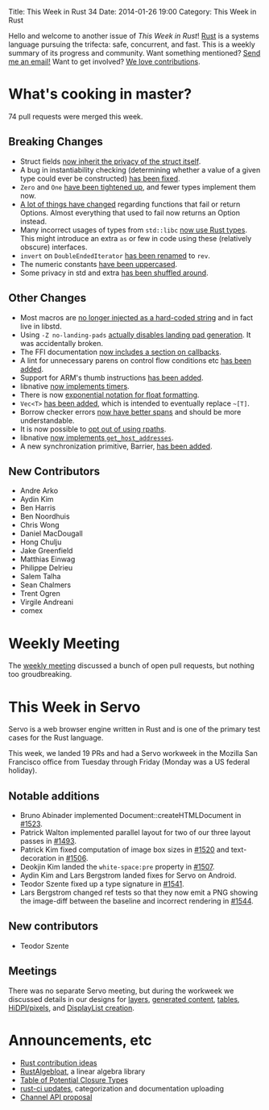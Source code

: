 Title: This Week in Rust 34
Date: 2014-01-26 19:00
Category: This Week in Rust

Hello and welcome to another issue of *This Week in Rust*!
[Rust](http://rust-lang.org) is a systems language pursuing the trifecta:
safe, concurrent, and fast. This is a weekly summary of its progress and
community. Want something mentioned? [Send me an
email!](mailto:corey@octayn.net?subject=This%20Week%20in%20Rust%20Suggestion)
Want to get involved? [We love
contributions](https://github.com/mozilla/rust/wiki/Note-guide-for-new-contributors).

<!-- more -->

# What's cooking in master?

74 pull requests were merged this week.

## Breaking Changes

- Struct fields [now inherit the privacy of the struct
itself](https://github.com/mozilla/rust/pull/11777).
- A bug in instantiability checking (determining whether a value of a given
type could ever be constructed) [has been
fixed](https://github.com/mozilla/rust/pull/11661).
- `Zero` and `One` [have been tightened
up](https://github.com/mozilla/rust/pull/11664), and fewer types implement
them now.
- [A lot of things have changed](https://github.com/mozilla/rust/pull/11129)
regarding functions that fail or return Options. Almost everything that used
to fail now returns an Option instead.
- Many incorrect usages of types from `std::libc` [now use Rust
types](https://github.com/mozilla/rust/pull/10943). This might introduce an
extra `as` or few in code using these (relatively obscure) interfaces.
- `invert` on `DoubleEndedIterator` [has been
renamed](https://github.com/mozilla/rust/pull/11686) to `rev`.
- The numeric constants [have been
uppercased](https://github.com/mozilla/rust/pull/11790).
- Some privacy in std and extra [has been shuffled
around](https://github.com/mozilla/rust/pull/11808).


## Other Changes

- Most macros are [no longer injected as a hard-coded
string](https://github.com/mozilla/rust/pull/11774) and in fact live in
libstd.
- Using `-Z no-landing-pads` [actually disables landing pad
generation](https://github.com/mozilla/rust/pull/11653). It was accidentally
broken.
- The FFI documentation [now includes a section on
callbacks](https://github.com/mozilla/rust/pull/11486).
- A lint for unnecessary parens on control flow conditions etc [has been
added](https://github.com/mozilla/rust/pull/11663).
- Support for ARM's thumb instructions [has been
added](https://github.com/mozilla/rust/pull/11700).
- libnative [now implements
timers](https://github.com/mozilla/rust/pull/11294).
- There is now [exponential notation for float
formatting](https://github.com/mozilla/rust/pull/11611).
- `Vec<T>` [has been added](https://github.com/mozilla/rust/pull/11682), which
is intended to eventually replace `~[T]`.
- Borrow checker errors [now have better
spans](https://github.com/mozilla/rust/pull/11718) and should be more
understandable.
- It is now possible to [opt out of using
rpaths](https://github.com/mozilla/rust/pull/11744).
- libnative [now implements
`get_host_addresses`](https://github.com/mozilla/rust/pull/11732).
- A new synchronization primitive, Barrier, [has been
added](https://github.com/mozilla/rust/pull/11725).

## New Contributors

- Andre Arko
- Aydin Kim
- Ben Harris
- Ben Noordhuis
- Chris Wong
- Daniel MacDougall
- Hong Chulju
- Jake Greenfield
- Matthias Einwag
- Philippe Delrieu
- Salem Talha
- Sean Chalmers
- Trent Ogren
- Virgile Andreani
- comex

# Weekly Meeting

The [weekly
meeting](https://github.com/mozilla/rust/wiki/Meeting-weekly-2014-01-21)
discussed a bunch of open pull requests, but nothing too groudbreaking.

# This Week in Servo

Servo is a web browser engine written in Rust and is one of the primary test
cases for the Rust language.

This week, we landed 19 PRs and had a Servo workweek in the Mozilla San
Francisco office from Tuesday through Friday (Monday was a US federal
holiday).


## Notable additions

- Bruno Abinader implemented Document::createHTMLDocument in
[#1523](https://github.com/mozilla/servo/pull/1523).
- Patrick Walton implemented parallel layout for two of our three layout
passes in [#1493](https://github.com/mozilla/servo/pull/1493).
- Patrick Kim fixed computation of image box sizes in
[#1520](https://github.com/mozilla/servo/pull/1520) and text-decoration in
[#1506](https://github.com/mozilla/servo/pull/1506).
- Deokjin Kim landed the `white-space:pre` property in
[#1507](https://github.com/mozilla/servo/pull/1507).
- Aydin Kim and Lars Bergstrom landed fixes for Servo on Android.
- Teodor Szente fixed up a type signature in
[#1541](https://github.com/mozilla/servo/pull/1541).
- Lars Bergstrom changed ref tests so that they now emit a PNG showing the
image-diff between the baseline and incorrect rendering in
[#1544](https://github.com/mozilla/servo/pull/1544).

## New contributors

- Teodor Szente

## Meetings

There was no separate Servo meeting, but during the workweek we discussed
details in our designs for
[layers](https://etherpad.mozilla.org/Servo-workweek-layers), [generated
content](https://etherpad.mozilla.org/Servo-workweek-generated-content),
[tables](https://etherpad.mozilla.org/Servo-workweek-tables),
[HiDPI/pixels](https://etherpad.mozilla.org/Servo-workweek-pixels), and
[DisplayList
creation](https://etherpad.mozilla.org/Servo-workweek-displaylist).

# Announcements, etc

- [Rust contribution
ideas](https://mail.mozilla.org/pipermail/rust-dev/2014-January/008214.html)
- [RustAlgebloat](https://github.com/SiegeLord/RustAlgebloat), a linear
algebra library
- [Table of Potential Closure
Types](http://glaebhoerl.tumblr.com/rust_closure_types)
- [rust-ci
updates](https://mail.mozilla.org/pipermail/rust-dev/2014-January/008088.html),
categorization and documentation uploading
- [Channel API
proposal](http://thread.gmane.org/gmane.comp.lang.rust.devel/7848)

